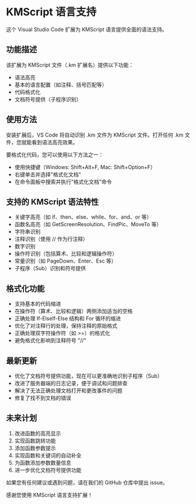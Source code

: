 # KMScript 语言支持

这个 Visual Studio Code 扩展为 KMScript 语言提供全面的语法支持。

## 功能描述

该扩展为 KMScript 文件（.km 扩展名）提供以下功能：

- 语法高亮
- 基本的语言配置（如注释、括号匹配等）
- 代码格式化
- 文档符号提供（子程序识别）

## 使用方法

安装扩展后，VS Code 将自动识别 .km 文件为 KMScript 文件。打开任何 .km 文件，您就能看到语法高亮效果。

要格式化代码，您可以使用以下方法之一：
- 使用快捷键（Windows: Shift+Alt+F, Mac: Shift+Option+F）
- 右键单击并选择"格式化文档"
- 在命令面板中搜索并执行"格式化文档"命令

## 支持的 KMScript 语法特性

- 关键字高亮（如 if、then、else、while、for、and、or 等）
- 函数名高亮（如 GetScreenResolution、FindPic、MoveTo 等）
- 字符串识别
- 注释识别（使用 // 作为行注释）
- 数字识别
- 操作符识别（包括算术、比较和逻辑操作符）
- 常量识别（如 PageDown、Enter、Esc 等）
- 子程序（Sub）识别和符号提供

## 格式化功能

- 支持基本的代码缩进
- 在操作符（算术、比较和逻辑）两侧添加适当的空格
- 正确处理 If-ElseIf-Else 结构和 For 循环的缩进
- 优化了对注释行的处理，保持注释的原始格式
- 正确处理双字符操作符（如 >=）的格式化
- 避免格式化影响到注释符号 "//"

## 最新更新

- 优化了文档符号提供功能，现在可以更准确地识别子程序（Sub）
- 改进了服务器端的日志记录，便于调试和问题排查
- 解决了无法正确处理文档打开和更改事件的问题
- 修复了找不到文档的错误

## 未来计划

1. 改进函数的高亮显示
2. 实现函数跳转功能
3. 添加函数参数提示
4. 实现函数和关键词的自动补全
5. 为函数添加参数数量信息
6. 进一步优化文档符号提供功能

如果您有任何建议或遇到问题，请在我们的 GitHub 仓库中提出 issue。

感谢您使用 KMScript 语言支持扩展！
